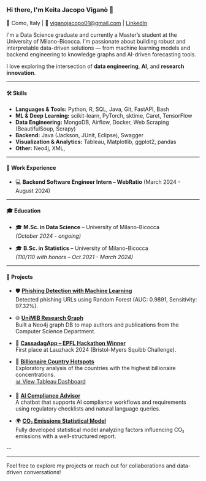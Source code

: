 ### Hi there, I'm Keita Jacopo Viganò 👋

📍 Como, Italy | 📧 viganojacopo01@gmail.com | [LinkedIn](https://linkedin.com/in/keita-jacopo-vigano)

I'm a Data Science graduate and currently a Master’s student at the University of Milano-Bicocca. I’m passionate about building robust and interpretable data-driven solutions — from machine learning models and backend engineering to knowledge graphs and AI-driven forecasting tools.

I love exploring the intersection of **data engineering**, **AI**, and **research innovation**. 

---

#### 🛠️ Skills

- **Languages & Tools:** Python, R, SQL, Java, Git, FastAPI, Bash  
- **ML & Deep Learning:** scikit-learn, PyTorch, sktime, Caret, TensorFlow  
- **Data Engineering:** MongoDB, Airflow, Docker, Web Scraping (BeautifulSoup, Scrapy)  
- **Backend:** Java (Jackson, JUnit, Eclipse), Swagger  
- **Visualization & Analytics:** Tableau, Matplotlib, ggplot2, pandas  
- **Other:** Neo4j, XML, 

---

#### 💼 Work Experience

- 💻 **Backend Software Engineer Intern – WebRatio** (March 2024 - August 2024)  

---

#### 🎓 Education

- 🎓 **M.Sc. in Data Science** – University of Milano-Bicocca  
  *(October 2024 - ongoing)*  

- 🎓 **B.Sc. in Statistics** – University of Milano-Bicocca  
  *(110/110 with honors – Oct 2021 - March 2024)*  

---

#### 🚀 Projects

- 🛡️ [**Phishing Detection with Machine Learning**](https://github.com/keitaVigano/phishing-url)  
  Detected phishing URLs using Random Forest (AUC: 0.9891, Sensitivity: 97.32%).

- 🌐 [**UniMIB Research Graph**](https://github.com/saraborello/UniMIB-ResearchGraph)  
  Built a Neo4j graph DB to map authors and publications from the Computer Science Department.

- 🧬 [**CassadagApp – EPFL Hackathon Winner**](https://lauzhack.com/projects.html)  
  First place at Lauzhack 2024 (Bristol-Myers Squibb Challenge).  
  

- 🏦 [**Billionaire Country Hotspots**](https://github.com/saraborello/billionaire-country-hotspots)  
  Exploratory analysis of the countries with the highest billionaire concentrations.  
  [📊 View Tableau Dashboard](https://public.tableau.com/app/profile/keita.jacopo.vigan./viz/BillionairesCountryHotspots/Dashboard1)

- 🤖 [**AI Compliance Advisor**](https://github.com/keitaVigano/ai_compliance_advisor)  
  A chatbot that supports AI compliance workflows and requirements using regulatory checklists and natural language queries.

- 🌍 [**CO₂ Emissions Statistical Model**](https://github.com/keitaVigano/emissioni_co2)  
  Fully developed statistical model analyzing factors influencing CO₂ emissions with a well-structured report.

--

---

Feel free to explore my projects or reach out for collaborations and data-driven conversations!
